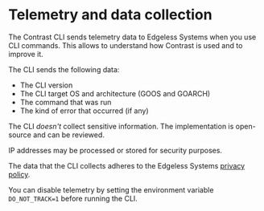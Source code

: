 # Telemetry and data collection

The Contrast CLI sends telemetry data to Edgeless Systems when you use CLI
commands. This allows to understand how Contrast is used and to improve it.

The CLI sends the following data:

- The CLI version
- The CLI target OS and architecture (GOOS and GOARCH)
- The command that was run
- The kind of error that occurred (if any)

The CLI _doesn't_ collect sensitive information. The implementation is
open-source and can be reviewed.

IP addresses may be processed or stored for security purposes.

The data that the CLI collects adheres to the Edgeless Systems
[privacy policy](https://www.edgeless.systems/privacy).

You can disable telemetry by setting the environment variable `DO_NOT_TRACK=1`
before running the CLI.
